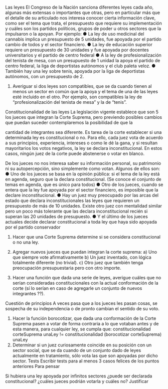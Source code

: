 Las leyes
El Congreso de la Nación sanciona diferentes leyes cada año, algunas más extensas o
importantes que otras, pero en particular más que el detalle de su articulado nos interesa
conocer cierta información clave, como ser el tema que trata, el presupuesto que requiere su
implementación y cuáles son los partidos políticos, grupos de poder u otros sectores que la
impulsaron o la apoyan.
Por ejemplo:
● La ley de uso medicinal del cannabis implica un presupuesto de 5 unidades, fue
apoyada por el partido cambio de todos y el sector financiero.
● La ley de educación superior requiere un presupuesto de 30 unidades y fue apoyada
por docentes universitarios y el partido de centro federal
● A la ley de profesionalización del tenista de mesa, con un presupuesto de 1 unidad la
apoya el partido de centro federal, la liga de deportistas autónomos y el club paleta
veloz.
● También hay una ley sobre tenis, apoyada por la liga de deportistas autónomos, con
un presupuesto de 2.
1. Averiguar si dos leyes son compatibles, que se da cuando tienen al menos un sector
en común que la apoya y el tema de una de las leyes esté incluido en el otro. Por
ejemplo, son compatibles la ley de “profesionalización del tenista de mesa” y la de
“tenis”.

Constitucionalidad de las leyes
La legislación vigente establece que son 5 los jueces que integran la Corte Suprema, pero
previendo posibles cambios que puedan suceder contemplaremos la posibilidad de que la

cantidad de integrantes sea diferente. Es tarea de la corte establecer si una determinada ley
es constitucional o no. Para ello, cada juez vota de acuerdo a sus principios, experiencia,
intereses o como le dé la gana, y si resultan mayoritarios los votos negativos, la ley se
declara inconstitucional. En estos casos, ningún juez de la corte puede abstenerse o votar
en blanco.

De los jueces no nos interesa saber su información personal, su patrimonio ni su
autopercepción, sino simplemente como votan.
Algunos de ellos son:
● Uno de los jueces se basa en la opinión pública: si el tema de la ley está en agenda,
seguro que la declara constitucional. (Se conoce el conjunto de temas en agenda,
que es único para todos)
● Otro de los jueces, cuando se entera que la ley fue apoyada por el sector financiero,
es imposible que la declare inconstitucional.
● Hay un juez muy preocupado por las arcas del estado que declara inconstitucionales
las leyes que requieren un presupuesto de más de 10 unidades. Existe otro juez con
mentalidad similar pero un poco más tolerante que las declara inconstitucional recién
si superan las 20 unidades de presupuesto.
● Y el último de los jueces actuales decide declarar constitucional a toda ley que haya
sido apoyada por el partido conservador

1) Hacer que una Corte Suprema determine si se considera constitucional o no una ley.
2) Agregar nuevos jueces que puedan integran la corte suprema:
a) Uno que siempre vote afirmativamente
b) Un juez inventado, con lógica totalmente diferente (no trivial).
c) Otro juez que también tenga preocupación presupuestaria pero con otro
importe.

3) Hacer una función que dada una serie de leyes, averigue cuáles que no serían
consideradas constitucionales con la actual conformación de la corte (sí lo serían en
caso de agregarle un conjunto de nuevos integrantes ??).

Cuestión de principios
A veces pasa que a los jueces les pasan cosas, se sospecha de su independencia o de
pronto cambian el sentido de su voto.
1. Hacer la función borocotizar, que dada una conformación de la Corte Suprema pasen
a votar de forma contraria a lo que votaban antes y de esta manera, para cualquier
ley, se cumpla que:
constitucionalidad corteSuprema unaLey != constitucionalidad
(borocotizar corteSuprema) unaLey
2. Determinar si un juez curiosamente coincide en su posición con un sector social, que
se da cuando de un conjunto dado de leyes actualmente en tratamiento, sólo vota las
que son apoyadas por dicho sector.
Tests
Escribir tests para al menos 3 casos felices de los puntos anteriores
Para pensar

Si hubiera una ley apoyada por infinitos sectores ¿puede ser declarada constitucional?
¿cuáles jueces podrián votarla y cuáles no? Justificar
